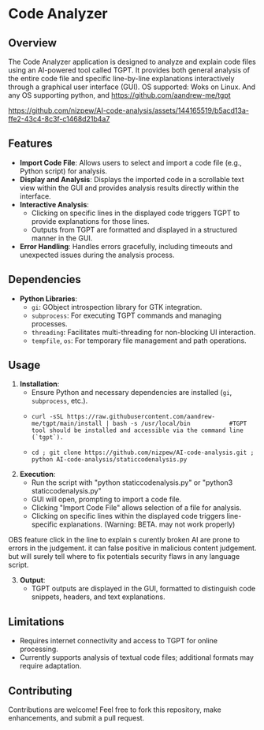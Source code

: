 # Code Analyzer

## Overview
The Code Analyzer application is designed to analyze and explain code files using an AI-powered tool called TGPT. It provides both general analysis of the entire code file and specific line-by-line explanations interactively through a graphical user interface (GUI).
OS supported: Woks on Linux. And any OS supporting python, and https://github.com/aandrew-me/tgpt


https://github.com/nizpew/AI-code-analysis/assets/144165519/b5acd13a-ffe2-43c4-8c3f-c1468d21b4a7




## Features
- **Import Code File**: Allows users to select and import a code file (e.g., Python script) for analysis.
- **Display and Analysis**: Displays the imported code in a scrollable text view within the GUI and provides analysis results directly within the interface.
- **Interactive Analysis**:
  - Clicking on specific lines in the displayed code triggers TGPT to provide explanations for those lines.
  - Outputs from TGPT are formatted and displayed in a structured manner in the GUI.
- **Error Handling**: Handles errors gracefully, including timeouts and unexpected issues during the analysis process.

## Dependencies
- **Python Libraries**:
  - `gi`: GObject introspection library for GTK integration.
  - `subprocess`: For executing TGPT commands and managing processes.
  - `threading`: Facilitates multi-threading for non-blocking UI interaction.
  - `tempfile`, `os`: For temporary file management and path operations.

## Usage
1. **Installation**:
   - Ensure Python and necessary dependencies are installed (`gi`, `subprocess`, etc.).
   -     curl -sSL https://raw.githubusercontent.com/aandrew-me/tgpt/main/install | bash -s /usr/local/bin           #TGPT tool should be installed and accessible via the command line (`tgpt`).
   -     cd ; git clone https://github.com/nizpew/AI-code-analysis.git ; python AI-code-analysis/staticcodenalysis.py

2. **Execution**:
   - Run the script with "python staticcodenalysis.py" or "python3 staticcodenalysis.py" 
   - GUI will open, prompting to import a code file.
   - Clicking "Import Code File" allows selection of a file for analysis.
   - Clicking on specific lines within the displayed code triggers line-specific explanations. (Warning: BETA. may not work properly)

OBS
  feature click in the line to explain s curently broken
  AI are prone to errors in the judgement. it can false positive in malicious content judgement. but will surely tell where to fix potentials security flaws in any language script.

3. **Output**:
   - TGPT outputs are displayed in the GUI, formatted to distinguish code snippets, headers, and text explanations.

## Limitations
- Requires internet connectivity and access to TGPT for online processing.
- Currently supports analysis of textual code files; additional formats may require adaptation.

## Contributing
Contributions are welcome! Feel free to fork this repository, make enhancements, and submit a pull request.
